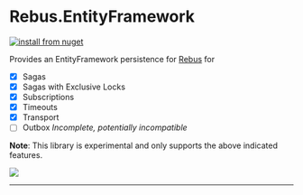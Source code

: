 # Rebus.EntityFramework

[![install from nuget](https://img.shields.io/nuget/v/Rebus.EntityFramework.svg?style=flat-square)](https://www.nuget.org/packages/Rebus.EntityFramework)

Provides an EntityFramework persistence for [Rebus](https://github.com/rebus-org/Rebus) for

- [x] Sagas
- [x] Sagas with Exclusive Locks
- [x] Subscriptions 
- [x] Timeouts
- [x] Transport
- [ ] Outbox _Incomplete, potentially incompatible_

**Note**:  This library is experimental and only supports the above indicated features. 

![](https://raw.githubusercontent.com/rebus-org/Rebus/master/artwork/little_rebusbus2_copy-200x200.png)

---



